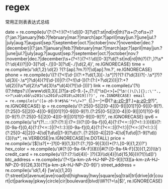 # regex
常用正则表表达式总结



date           = re.compile(u'(?:(?<!\:)(?<!\:\d)[0-3]?\d(?:st|nd|rd|th)?\s+(?:of\s+)?(?:jan\.?|january|feb\.?|february|mar\.?|march|apr\.?|april|may|jun\.?|june|jul\.?|july|aug\.?|august|sep\.?|september|oct\.?|october|nov\.?|november|dec\.?|december)|(?:jan\.?|january|feb\.?|february|mar\.?|march|apr\.?|april|may|jun\.?|june|jul\.?|july|aug\.?|august|sep\.?|september|oct\.?|october|nov\.?|november|dec\.?|december)\s+(?<!\:)(?<!\:\d)[0-3]?\d(?:st|nd|rd|th)?)(?:\,)?\s*(?:\d{4})?|[0-3]?\d[-\./][0-3]?\d[-\./]\d{2,4}', re.IGNORECASE)
time           = re.compile(u'\d{1,2}:\d{2} ?(?:[ap]\.?m\.?)?|\d[ap]\.?m\.?', re.IGNORECASE)
phone          = re.compile(u'((?:(?<![\d-])(?:\+?\d{1,3}[-.\s*]?)?(?:\(?\d{3}\)?[-.\s*]?)?\d{3}[-.\s*]?\d{4}(?![\d-]))|(?:(?<![\d-])(?:(?:\(\+?\d{2}\))|(?:\+?\d{2}))\s*\d{2}\s*\d{3}\s*\d{4}(?![\d-])))')
link           = re.compile(u'(?i)((?:https?://|www\d{0,3}[.])?[a-z0-9.\-]+[.](?:(?:international)|(?:construction)|(?:contractors)|(?:enterprises)|(?:photography)|(?:immobilien)|(?:management)|(?:technology)|(?:directory)|(?:education)|(?:equipment)|(?:institute)|(?:marketing)|(?:solutions)|(?:builders)|(?:clothing)|(?:computer)|(?:democrat)|(?:diamonds)|(?:graphics)|(?:holdings)|(?:lighting)|(?:plumbing)|(?:training)|(?:ventures)|(?:academy)|(?:careers)|(?:company)|(?:domains)|(?:florist)|(?:gallery)|(?:guitars)|(?:holiday)|(?:kitchen)|(?:recipes)|(?:shiksha)|(?:singles)|(?:support)|(?:systems)|(?:agency)|(?:berlin)|(?:camera)|(?:center)|(?:coffee)|(?:estate)|(?:kaufen)|(?:luxury)|(?:monash)|(?:museum)|(?:photos)|(?:repair)|(?:social)|(?:tattoo)|(?:travel)|(?:viajes)|(?:voyage)|(?:build)|(?:cheap)|(?:codes)|(?:dance)|(?:email)|(?:glass)|(?:house)|(?:ninja)|(?:photo)|(?:shoes)|(?:solar)|(?:today)|(?:aero)|(?:arpa)|(?:asia)|(?:bike)|(?:buzz)|(?:camp)|(?:club)|(?:coop)|(?:farm)|(?:gift)|(?:guru)|(?:info)|(?:jobs)|(?:kiwi)|(?:land)|(?:limo)|(?:link)|(?:menu)|(?:mobi)|(?:moda)|(?:name)|(?:pics)|(?:pink)|(?:post)|(?:rich)|(?:ruhr)|(?:sexy)|(?:tips)|(?:wang)|(?:wien)|(?:zone)|(?:biz)|(?:cab)|(?:cat)|(?:ceo)|(?:com)|(?:edu)|(?:gov)|(?:int)|(?:mil)|(?:net)|(?:onl)|(?:org)|(?:pro)|(?:red)|(?:tel)|(?:uno)|(?:xxx)|(?:ac)|(?:ad)|(?:ae)|(?:af)|(?:ag)|(?:ai)|(?:al)|(?:am)|(?:an)|(?:ao)|(?:aq)|(?:ar)|(?:as)|(?:at)|(?:au)|(?:aw)|(?:ax)|(?:az)|(?:ba)|(?:bb)|(?:bd)|(?:be)|(?:bf)|(?:bg)|(?:bh)|(?:bi)|(?:bj)|(?:bm)|(?:bn)|(?:bo)|(?:br)|(?:bs)|(?:bt)|(?:bv)|(?:bw)|(?:by)|(?:bz)|(?:ca)|(?:cc)|(?:cd)|(?:cf)|(?:cg)|(?:ch)|(?:ci)|(?:ck)|(?:cl)|(?:cm)|(?:cn)|(?:co)|(?:cr)|(?:cu)|(?:cv)|(?:cw)|(?:cx)|(?:cy)|(?:cz)|(?:de)|(?:dj)|(?:dk)|(?:dm)|(?:do)|(?:dz)|(?:ec)|(?:ee)|(?:eg)|(?:er)|(?:es)|(?:et)|(?:eu)|(?:fi)|(?:fj)|(?:fk)|(?:fm)|(?:fo)|(?:fr)|(?:ga)|(?:gb)|(?:gd)|(?:ge)|(?:gf)|(?:gg)|(?:gh)|(?:gi)|(?:gl)|(?:gm)|(?:gn)|(?:gp)|(?:gq)|(?:gr)|(?:gs)|(?:gt)|(?:gu)|(?:gw)|(?:gy)|(?:hk)|(?:hm)|(?:hn)|(?:hr)|(?:ht)|(?:hu)|(?:id)|(?:ie)|(?:il)|(?:im)|(?:in)|(?:io)|(?:iq)|(?:ir)|(?:is)|(?:it)|(?:je)|(?:jm)|(?:jo)|(?:jp)|(?:ke)|(?:kg)|(?:kh)|(?:ki)|(?:km)|(?:kn)|(?:kp)|(?:kr)|(?:kw)|(?:ky)|(?:kz)|(?:la)|(?:lb)|(?:lc)|(?:li)|(?:lk)|(?:lr)|(?:ls)|(?:lt)|(?:lu)|(?:lv)|(?:ly)|(?:ma)|(?:mc)|(?:md)|(?:me)|(?:mg)|(?:mh)|(?:mk)|(?:ml)|(?:mm)|(?:mn)|(?:mo)|(?:mp)|(?:mq)|(?:mr)|(?:ms)|(?:mt)|(?:mu)|(?:mv)|(?:mw)|(?:mx)|(?:my)|(?:mz)|(?:na)|(?:nc)|(?:ne)|(?:nf)|(?:ng)|(?:ni)|(?:nl)|(?:no)|(?:np)|(?:nr)|(?:nu)|(?:nz)|(?:om)|(?:pa)|(?:pe)|(?:pf)|(?:pg)|(?:ph)|(?:pk)|(?:pl)|(?:pm)|(?:pn)|(?:pr)|(?:ps)|(?:pt)|(?:pw)|(?:py)|(?:qa)|(?:re)|(?:ro)|(?:rs)|(?:ru)|(?:rw)|(?:sa)|(?:sb)|(?:sc)|(?:sd)|(?:se)|(?:sg)|(?:sh)|(?:si)|(?:sj)|(?:sk)|(?:sl)|(?:sm)|(?:sn)|(?:so)|(?:sr)|(?:st)|(?:su)|(?:sv)|(?:sx)|(?:sy)|(?:sz)|(?:tc)|(?:td)|(?:tf)|(?:tg)|(?:th)|(?:tj)|(?:tk)|(?:tl)|(?:tm)|(?:tn)|(?:to)|(?:tp)|(?:tr)|(?:tt)|(?:tv)|(?:tw)|(?:tz)|(?:ua)|(?:ug)|(?:uk)|(?:us)|(?:uy)|(?:uz)|(?:va)|(?:vc)|(?:ve)|(?:vg)|(?:vi)|(?:vn)|(?:vu)|(?:wf)|(?:ws)|(?:ye)|(?:yt)|(?:za)|(?:zm)|(?:zw))(?:/[^\s()<>]+[^\s`!()\[\]{};:\'".,<>?\xab\xbb\u201c\u201d\u2018\u2019])?)', re.IGNORECASE)
email          = re.compile(u"([a-z0-9!#$%&'*+\/=?^_`{|.}~-]+@(?:[a-z0-9](?:[a-z0-9-]*[a-z0-9])?\.)+[a-z0-9](?:[a-z0-9-]*[a-z0-9])?)", re.IGNORECASE)
ip             = re.compile(u'(?:25[0-5]|2[0-4][0-9]|[01]?[0-9][0-9]?)\.(?:25[0-5]|2[0-4][0-9]|[01]?[0-9][0-9]?)\.(?:25[0-5]|2[0-4][0-9]|[01]?[0-9][0-9]?)\.(?:25[0-5]|2[0-4][0-9]|[01]?[0-9][0-9]?)', re.IGNORECASE)
ipv6           = re.compile(u'\s*(?!.*::.*::)(?:(?!:)|:(?=:))(?:[0-9a-f]{0,4}(?:(?<=::)|(?<!::):)){6}(?:[0-9a-f]{0,4}(?:(?<=::)|(?<!::):)[0-9a-f]{0,4}(?:(?<=::)|(?<!:)|(?<=:)(?<!::):)|(?:25[0-4]|2[0-4]\d|1\d\d|[1-9]?\d)(?:\.(?:25[0-4]|2[0-4]\d|1\d\d|[1-9]?\d)){3})\s*', re.VERBOSE|re.IGNORECASE|re.DOTALL)
price          = re.compile(u'[$]\s?[+-]?[0-9]{1,3}(?:(?:,?[0-9]{3}))*(?:\.[0-9]{1,2})?')
hex_color      = re.compile(u'(#(?:[0-9a-fA-F]{8})|#(?:[0-9a-fA-F]{3}){1,2})\\b')
credit_card    = re.compile(u'((?:(?:\\d{4}[- ]?){3}\\d{4}|\\d{15,16}))(?![\\d])')
btc_address    = re.compile(u'(?<![a-km-zA-HJ-NP-Z0-9])[13][a-km-zA-HJ-NP-Z0-9]{26,33}(?![a-km-zA-HJ-NP-Z0-9])')
street_address = re.compile(u'\d{1,4} [\w\s]{1,20}(?:street|st|avenue|ave|road|rd|highway|hwy|square|sq|trail|trl|drive|dr|court|ct|parkway|pkwy|circle|cir|boulevard|blvd)\W?(?=\s|$)', re.IGNORECASE)
